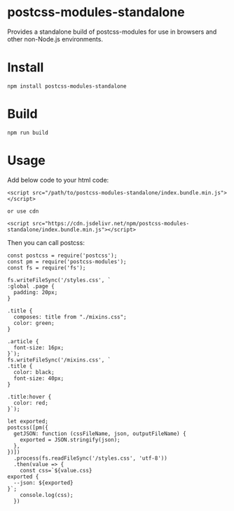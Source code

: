 # postcss-modules-standalone
Provides a standalone build of postcss-modules for use in browsers and other non-Node.js environments.

# Install
`npm install postcss-modules-standalone`

# Build
`npm run build`

# Usage

Add below code to your html code:

```
<script src="/path/to/postcss-modules-standalone/index.bundle.min.js"></script>

or use cdn

<script src="https://cdn.jsdelivr.net/npm/postcss-modules-standalone/index.bundle.min.js"></script>
```

Then you can call postcss:
 
```
const postcss = require('postcss');
const pm = require('postcss-modules');
const fs = require('fs');

fs.writeFileSync('/styles.css', `
:global .page {
  padding: 20px;
}

.title {
  composes: title from "./mixins.css";
  color: green;
}

.article {
  font-size: 16px;
}`);
fs.writeFileSync('/mixins.css', `
.title {
  color: black;
  font-size: 40px;
}

.title:hover {
  color: red;
}`);

let exported;
postcss([pm({
  getJSON: function (cssFileName, json, outputFileName) {
    exported = JSON.stringify(json);
  },
})])
  .process(fs.readFileSync('/styles.css', 'utf-8'))
  .then(value => {
    const css=`${value.css}
exported {
  --json: ${exported}
}`;
    console.log(css);
  })
```
